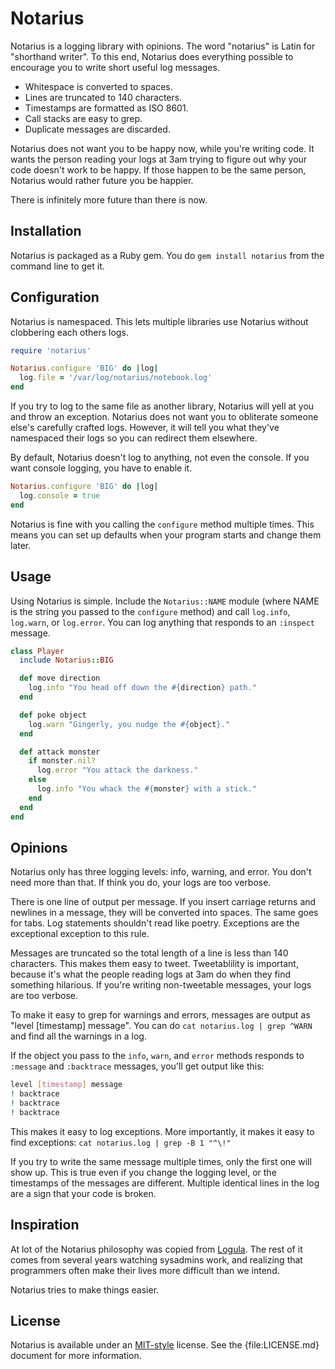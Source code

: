 Notarius
========

Notarius is a logging library with opinions. The word "notarius" is
Latin for "shorthand writer". To this end, Notarius does everything
possible to encourage you to write short useful log messages. 

 * Whitespace is converted to spaces.
 * Lines are truncated to 140 characters.
 * Timestamps are formatted as ISO 8601.
 * Call stacks are easy to grep.
 * Duplicate messages are discarded.

Notarius does not want you to be happy now, while you're writing code.
It wants the person reading your logs at 3am trying to figure out why
your code doesn't work to be happy. If those happen to be the same
person, Notarius would rather future you be happier.

There is infinitely more future than there is now.

Installation
------------

Notarius is packaged as a Ruby gem. You do `gem install notarius` from
the command line to get it.

Configuration
-------------

Notarius is namespaced. This lets multiple libraries use Notarius
without clobbering each others logs.

```ruby
require 'notarius'

Notarius.configure 'BIG' do |log|
  log.file = '/var/log/notarius/notebook.log'
end
```

If you try to log to the same file as another library, Notarius will
yell at you and throw an exception. Notarius does not want you to
obliterate someone else's carefully crafted logs. However, it will tell
you what they've namespaced their logs so you can redirect them
elsewhere.

By default, Notarius doesn't log to anything, not even the console. If
you want console logging, you have to enable it.

```ruby
Notarius.configure 'BIG' do |log|
  log.console = true
end
```

Notarius is fine with you calling the `configure` method multiple times.
This means you can set up defaults when your program starts and change
them later.

Usage
-----

Using Notarius is simple. Include the `Notarius::NAME` module (where
NAME is the string you passed to the `configure` method) and call
`log.info`, `log.warn`, or `log.error`. You can log anything that
responds to an `:inspect` message.

```ruby
class Player 
  include Notarius::BIG

  def move direction
    log.info "You head off down the #{direction} path."
  end

  def poke object
    log.warn "Gingerly, you nudge the #{object}."
  end

  def attack monster 
    if monster.nil?
      log.error "You attack the darkness."
    else
      log.info "You whack the #{monster} with a stick."
    end
  end
end
```

Opinions
--------

Notarius only has three logging levels: info, warning, and error. You
don't need more than that. If think you do, your logs are too verbose.

There is one line of output per message. If you insert carriage returns
and newlines in a message, they will be converted into spaces. The same
goes for tabs. Log statements shouldn't read like poetry. Exceptions are
the exceptional exception to this rule.

Messages are truncated so the total length of a line is less than 140
characters. This makes them easy to tweet. Tweetablility is important,
because it's what the people reading logs at 3am do when they find
something hilarious. If you're writing non-tweetable messages, your logs
are too verbose.

To make it easy to grep for warnings and errors, messages are output as
"level [timestamp] message". You can do `cat notarius.log | grep ^WARN`
and find all the warnings in a log.

If the object you pass to the `info`, `warn`, and `error` methods
responds to `:message` and `:backtrace` messages, you'll get output
like this:

```bash
level [timestamp] message
! backtrace
! backtrace
! backtrace 
```

This makes it easy to log exceptions. More importantly, it makes it easy
to find exceptions: `cat notarius.log | grep -B 1 "^\!"`

If you try to write the same message multiple times, only the first one
will show up. This is true even if you change the logging level, or the
timestamps of the messages are different. Multiple identical lines in
the log are a sign that your code is broken.

Inspiration
-----------

At lot of the Notarius philosophy was copied from [Logula][logula]. The
rest of it comes from several years watching sysadmins work, and
realizing that programmers often make their lives more difficult than we
intend.

Notarius tries to make things easier.

License
-------

Notarius is available under an [MIT-style][mit] license. See the
{file:LICENSE.md} document for more information.

[logula]: https://github.com/codahale/logula "Logula is a Scala library
which provides a sane log output format and easy-to-use mixin for adding
logging to your code."

[mit]:  http://opensource.org/license/MIT "Open Source Initiative OSI - The MIT License"
